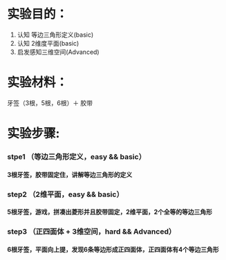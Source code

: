 # 实验目的：  
1. 认知 等边三角形定义(basic)  
2. 认知 2维度平面(basic)
3. 启发感知三维空间(Advanced)  

# 实验材料：  
牙签（3根，5根，6根）＋ 胶带  

# 实验步骤:  
### stpe1  （等边三角形定义，easy && basic）
#### 3根牙签，胶带固定住，讲解等边三角形的定义
### step2  （2维平面，easy && basic）
#### 5根牙签，游戏，拼凑出菱形并且胶带固定，2维平面，2个全等的等边三角形
### step3  （正四面体 + 3维空间，hard && Advanced）
#### 6根牙签，平面向上提，发现6条等边形成正四面体，正四面体有4个等边三角形
